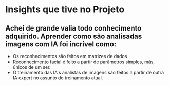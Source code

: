 # Insights que tive no Projeto #

## Achei de grande valia todo conhecimento adquirido. Aprender como são analisadas imagens com IA foi incrível como: ##
* Os reconhecimentos são feitos em matrizes de dados
* Reconhecimento facial é feito a partir de parâmetros simples, más, únicos de um ser.
* O treinamento das IA's analistas de imagens são feitos a partir de outra IA expert no assunto do treinamento atual.
